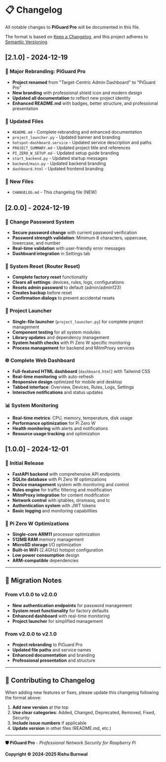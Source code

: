 # 📋 Changelog

All notable changes to **PiGuard Pro** will be documented in this file.

The format is based on [Keep a Changelog](https://keepachangelog.com/en/1.0.0/),
and this project adheres to [Semantic Versioning](https://semver.org/spec/v2.0.0.html).

## [2.1.0] - 2024-12-19

### 🎉 **Major Rebranding: PiGuard Pro**
- **Project renamed** from "Target-Centric Admin Dashboard" to "PiGuard Pro"
- **New branding** with professional shield icon and modern design
- **Updated all documentation** to reflect new project identity
- **Enhanced README.md** with badges, better structure, and professional presentation

### 🔧 **Updated Files**
- `README.md` - Complete rebranding and enhanced documentation
- `project_launcher.py` - Updated banner and branding
- `hotspot-dashboard.service` - Updated service description and paths
- `PROJECT_SUMMARY.md` - Updated project title and references
- `PI_ZERO_W_SETUP.md` - Updated setup guide branding
- `start_backend.py` - Updated startup messages
- `backend/main.py` - Updated backend branding
- `dashboard.html` - Updated frontend branding

### 📁 **New Files**
- `CHANGELOG.md` - This changelog file (NEW)

## [2.0.0] - 2024-12-19

### 🔑 **Change Password System**
- **Secure password change** with current password verification
- **Password strength validation**: Minimum 8 characters, uppercase, lowercase, and number
- **Real-time validation** with user-friendly error messages
- **Dashboard integration** in Settings tab

### 🔄 **System Reset (Router Reset)**
- **Complete factory reset** functionality
- **Clears all settings**: devices, rules, logs, configurations
- **Resets admin password** to default (admin/admin123)
- **Creates backup** before reset
- **Confirmation dialogs** to prevent accidental resets

### 🚀 **Project Launcher**
- **Single-file launcher** (`project_launcher.py`) for complete project management
- **Component testing** for all system modules
- **Library updates** and dependency management
- **System health checks** with Pi Zero W specific monitoring
- **Process management** for backend and MitmProxy services

### 🌐 **Complete Web Dashboard**
- **Full-featured HTML dashboard** (`dashboard.html`) with Tailwind CSS
- **Real-time monitoring** with auto-refresh
- **Responsive design** optimized for mobile and desktop
- **Tabbed interface**: Overview, Devices, Rules, Logs, Settings
- **Interactive notifications** and status updates

### 📊 **System Monitoring**
- **Real-time metrics**: CPU, memory, temperature, disk usage
- **Performance optimization** for Pi Zero W
- **Health monitoring** with alerts and notifications
- **Resource usage tracking** and optimization

## [1.0.0] - 2024-12-01

### 🎯 **Initial Release**
- **FastAPI backend** with comprehensive API endpoints
- **SQLite database** with Pi Zero W optimizations
- **Device management** system with monitoring and control
- **Rules engine** for traffic filtering and modification
- **MitmProxy integration** for content modification
- **Network control** with iptables, dnsmasq, and tc
- **Authentication system** with JWT tokens
- **Basic logging** and monitoring capabilities

### 🍓 **Pi Zero W Optimizations**
- **Single-core ARM11** processor optimization
- **512MB RAM** memory management
- **MicroSD storage** I/O optimization
- **Built-in WiFi** (2.4GHz) hotspot configuration
- **Low power consumption** design
- **ARM-compatible** dependencies

---

## 🔄 **Migration Notes**

### From v1.0.0 to v2.0.0
- **New authentication endpoints** for password management
- **System reset functionality** for factory defaults
- **Enhanced dashboard** with real-time monitoring
- **Project launcher** for simplified management

### From v2.0.0 to v2.1.0
- **Project rebranding** to PiGuard Pro
- **Updated file paths** and service names
- **Enhanced documentation** and branding
- **Professional presentation** and structure

---

## 📝 **Contributing to Changelog**

When adding new features or fixes, please update this changelog following the format above:

1. **Add new version** at the top
2. **Use clear categories**: Added, Changed, Deprecated, Removed, Fixed, Security
3. **Include issue numbers** if applicable
4. **Update version** in other files (README.md, etc.)

---

**🛡️ PiGuard Pro** - *Professional Network Security for Raspberry Pi*

**Copyright © 2024-2025 Rishu Burnwal**
